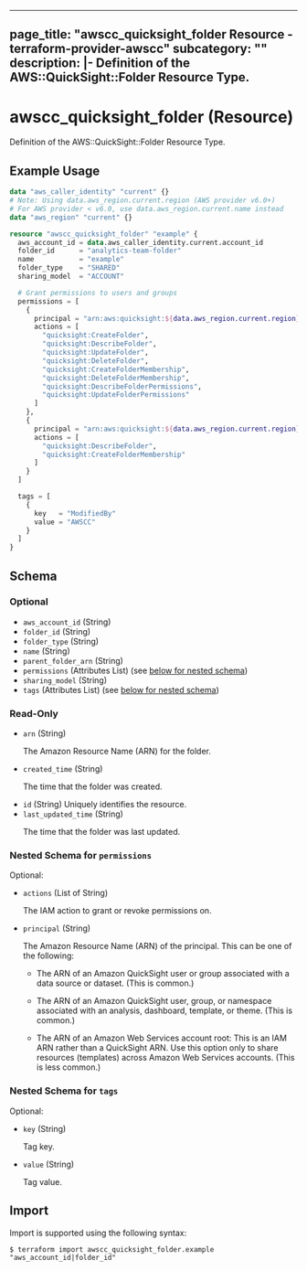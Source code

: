 
---
page_title: "awscc_quicksight_folder Resource - terraform-provider-awscc"
subcategory: ""
description: |-
  Definition of the AWS::QuickSight::Folder Resource Type.
---

# awscc_quicksight_folder (Resource)

Definition of the AWS::QuickSight::Folder Resource Type.

## Example Usage

```terraform
data "aws_caller_identity" "current" {}
# Note: Using data.aws_region.current.region (AWS provider v6.0+)
# For AWS provider < v6.0, use data.aws_region.current.name instead
data "aws_region" "current" {}

resource "awscc_quicksight_folder" "example" {
  aws_account_id = data.aws_caller_identity.current.account_id
  folder_id      = "analytics-team-folder"
  name           = "example"
  folder_type    = "SHARED"
  sharing_model  = "ACCOUNT"

  # Grant permissions to users and groups
  permissions = [
    {
      principal = "arn:aws:quicksight:${data.aws_region.current.region}:${data.aws_caller_identity.current.account_id}:user/default/analytics-admin"
      actions = [
        "quicksight:CreateFolder",
        "quicksight:DescribeFolder",
        "quicksight:UpdateFolder",
        "quicksight:DeleteFolder",
        "quicksight:CreateFolderMembership",
        "quicksight:DeleteFolderMembership",
        "quicksight:DescribeFolderPermissions",
        "quicksight:UpdateFolderPermissions"
      ]
    },
    {
      principal = "arn:aws:quicksight:${data.aws_region.current.region}:${data.aws_caller_identity.current.account_id}:group/default/analytics-team"
      actions = [
        "quicksight:DescribeFolder",
        "quicksight:CreateFolderMembership"
      ]
    }
  ]

  tags = [
    {
      key   = "ModifiedBy"
      value = "AWSCC"
    }
  ]
}
```

<!-- schema generated by tfplugindocs -->
## Schema

### Optional

- `aws_account_id` (String)
- `folder_id` (String)
- `folder_type` (String)
- `name` (String)
- `parent_folder_arn` (String)
- `permissions` (Attributes List) (see [below for nested schema](#nestedatt--permissions))
- `sharing_model` (String)
- `tags` (Attributes List) (see [below for nested schema](#nestedatt--tags))

### Read-Only

- `arn` (String) <p>The Amazon Resource Name (ARN) for the folder.</p>
- `created_time` (String) <p>The time that the folder was created.</p>
- `id` (String) Uniquely identifies the resource.
- `last_updated_time` (String) <p>The time that the folder was last updated.</p>

<a id="nestedatt--permissions"></a>
### Nested Schema for `permissions`

Optional:

- `actions` (List of String) <p>The IAM action to grant or revoke permissions on.</p>
- `principal` (String) <p>The Amazon Resource Name (ARN) of the principal. This can be one of the
            following:</p>
         <ul>
            <li>
               <p>The ARN of an Amazon QuickSight user or group associated with a data source or dataset. (This is common.)</p>
            </li>
            <li>
               <p>The ARN of an Amazon QuickSight user, group, or namespace associated with an analysis, dashboard, template, or theme. (This is common.)</p>
            </li>
            <li>
               <p>The ARN of an Amazon Web Services account root: This is an IAM ARN rather than a QuickSight
                    ARN. Use this option only to share resources (templates) across Amazon Web Services accounts.
                    (This is less common.) </p>
            </li>
         </ul>


<a id="nestedatt--tags"></a>
### Nested Schema for `tags`

Optional:

- `key` (String) <p>Tag key.</p>
- `value` (String) <p>Tag value.</p>

## Import

Import is supported using the following syntax:

```shell
$ terraform import awscc_quicksight_folder.example "aws_account_id|folder_id"
```
